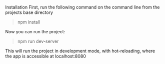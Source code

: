 Installation
First, run the following command on the command line from the projects base directory

> npm install

Now you can run the project:

> npm run dev-server

This will run the project in development mode, with hot-reloading, where the app is accessible at localhost:8080
